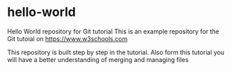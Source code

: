 # hello-world
Hello World repository for Git tutorial
This is an example repository for the Git tutoial on https://www.w3schools.com

This repository is built step by step in the tutorial. 
Also form this tutorial you will have a better understanding of merging and managing files
